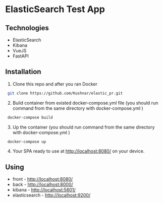# ElasticSearch Test App

## Technologies
- ElasticSearch
- Kibana
- VueJS
- FastAPI
## Installation

1. Clone this repo and after you ran Docker

```sh
 git clone https://github.com/Kushnar/elastic_pr.git
```

2. Build container from existed docker-compose.yml file (you should run command from the same directory with
   docker-compose.yml )

```sh
 docker-compose build
```

3. Up the container (you should run command from the same directory with
   docker-compose.yml )

```sh
 docker-compose up
```

4. Your SPA ready to use at [http://localhost:8080/](http://localhost:8080/) on your device.

## Using
- front - [http://localhost:8080/](http://localhost:8080/)
- back - [http://localhost:8000/](http://localhost:8000/)
- kibana - [http://localhost:5601/](http://localhost:5601/)
- elasticsearch - [http://localhost:9200/](http://localhost:9200/)